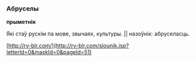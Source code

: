 ### Абруселы
**прыметнік**

Які стаў рускім па мове, звычаях, культуры. || назоўнік: абруселасць.

<a rel="author">[http://rv-blr.com/](http://rv-blr.com/slounik.jsp?letterId=0&maskId=0&pageId=51)</a>
